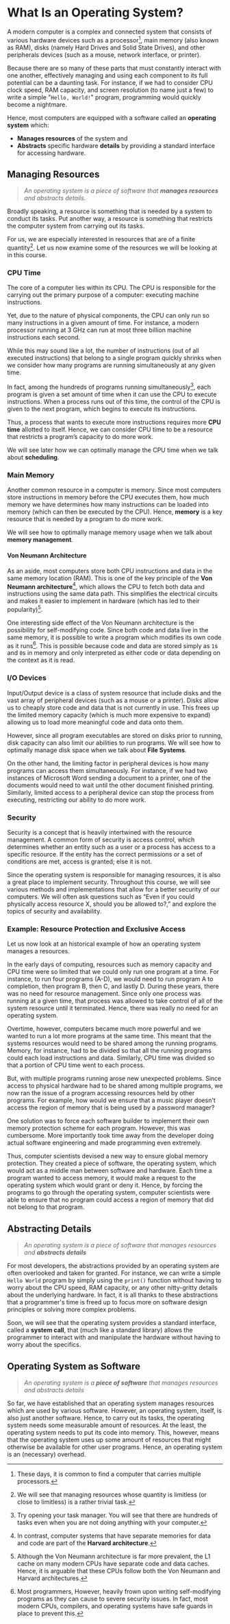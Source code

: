 # What Is an Operating System?
A modern computer is a complex and connected system that consists of various hardware devices such as a processor[^1], main memory (also known as RAM), disks (namely Hard Drives and Solid State Drives), and other peripherals devices (such as a mouse, network interface, or printer).

Because there are so many of these parts that must constantly interact with one another, effectively managing and using each component to its full potential can be a daunting task. For instance, if we had to consider CPU clock speed, RAM capacity, and screen resolution (to name just a few) to write a simple "`Hello, World!`" program, programming would quickly become a nightmare.

Hence, most computers are equipped with a software called an **operating system** which:
- **Manages resources** of the system and
- **Abstracts** specific hardware **details** by providing a standard interface for accessing hardware.

[^1]: These days, it is common to find a computer that carries multiple processors.

## Managing Resources
> *An operating system is a piece of software that **manages resources** and abstracts details.*

Broadly speaking, a resource is something that is needed by a system to conduct its tasks. Put another way, a resource is something that restricts the computer system from carrying out its tasks. 

For us, we are especially interested in resources that are of a finite quantity[^2]. Let us now examine some of the resources we will be looking at in this course.

[^2]: We will see that managing resources whose quantity is limitless (or close to limitless) is a rather trivial task.

### CPU Time
The core of a computer lies within its CPU. The CPU is responsible for the carrying out the primary purpose of a computer: executing machine instructions.

Yet, due to the nature of physical components, the CPU can only run so many instructions in a given amount of time. For instance, a modern processor running at 3 GHz can run at most three billion machine instructions each second. 

While this may sound like a lot, the number of instructions (out of all executed instructions) that belong to a single program quickly shrinks when we consider how many programs are running simultaneously at any given time.

In fact, among the hundreds of programs running simultaneously[^3], each program is given a set amount of time when it can use the CPU to execute instructions. When a process runs out of this time, the control of the CPU is given to the next program, which begins to execute its instructions.

Thus, a process that wants to execute more instructions requires more **CPU time** allotted to itself. Hence, we can consider CPU time to be a resource that restricts a program’s capacity to do more work.

We will see later how we can optimally manage the CPU time when we talk about **scheduling**.

[^3]:  Try opening your task manager. You will see that there are hundreds of tasks even when you are not doing anything with your computer.

### Main Memory
Another common resource in a computer is memory. Since most computers store instructions in memory before the CPU executes them, how much memory we have determines how many instructions can be loaded into memory (which can then be executed by the CPU). Hence, **memory** is a key resource that is needed by a program to do more work.

We will see how to optimally manage memory usage when we talk about **memory management**.

#### Von Neumann Architecture
As an aside, most computers store both CPU instructions and data in the same memory location (RAM). This is one of the key principle of the **Von Neumann architecture**[^4], which allows the CPU to fetch both data and instructions using the same data path. This simplifies the electrical circuits and makes it easier to implement in hardware (which has led to their popularity)[^5]. 

One interesting side effect of the Von Neumann architecture is the possibility for self-modifying code. Since both code and data live in the same memory, it is possible to write a program which modifies its own code as it runs[^6]. This is possible because code and data are stored simply as `1`s and `0`s in memory and only interpreted as either code or data depending on the context as it is read.

[^4]: In contrast, computer systems that have separate memories for data and code are part of the **Harvard architecture**.
[^5]:  Although the Von Neumann architecture is far more prevalent, the L1 cache on many modern CPUs have separate code and data caches. Hence, it is arguable that these CPUs follow both the Von Neumann and Harvard architectures.
[^6]: Most programmers, However, heavily frown upon writing self-modifying programs as they can cause to severe security issues. In fact, most modern CPUs, compilers, and operating systems have safe guards in place to prevent this.

### I/O Devices
Input/Output device is a class of system resource that include disks and the vast array of peripheral devices (such as a mouse or a printer). Disks allow us to cheaply store code and data that is not currently in use. This frees up the limited memory capacity (which is much more expensive to expand) allowing us to load more meaningful code and data onto them.

However, since all program executables are stored on disks prior to running, disk capacity can also limit our abilities to run programs. We will see how to optimally manage disk space when we talk about **File Systems**.

On the other hand, the limiting factor in peripheral devices is how many programs can access them simultaneously. For instance, if we had two instances of Microsoft Word sending a document to a printer, one of the documents would need to wait until the other document finished printing. Similarly, limited access to a peripheral device can stop the process from executing, restricting our ability to do more work.

### Security
Security is a concept that is heavily intertwined with the resource management. A common form of security is access control, which determines whether an entity such as a user or a process has access to a specific resource. If the entity has the correct permissions or a set of conditions are met, access is granted; else it is not.

Since the operating system is responsible for managing resources, it is also a great place to implement security. Throughout this course, we will see various methods and implementations that allow for a better security of our computers. We will often ask questions such as “Even if you could physically access resource X, should you be allowed to?,” and explore the topics of security and availability.

### Example: Resource Protection and Exclusive Access
Let us now look at an historical example of how an operating system manages a resources.

In the early days of computing, resources such as memory capacity and CPU time were so limited that we could only run one program at a time. For instance, to run four programs (A-D), we would need to run program A to completion, then program B, then C, and lastly D. During these years, there was no need for resource management. Since only one process was running at a given time, that process was allowed to take control of all of the system resource until it terminated. Hence, there was really no need for an operating system.

Overtime, however, computers became much more powerful and we wanted to run a lot more programs at the same time. This meant that the systems resources would need to be shared among the running programs. Memory, for instance, had to be divided so that all the running programs could each load instructions and data. Similarly, CPU time was divided so that a portion of CPU time went to each process.

But, with multiple programs running arose new unexpected problems. Since 
access to physical hardware had to be shared among multiple programs, we now ran the issue of a program accessing resources held by other programs. For example, how would we ensure that a music player doesn't access the region of memory that is being used by a password manager?

One solution was to force each software builder to implement their own memory protection scheme for each program. However, this was cumbersome. More importantly took time away from the developer doing actual software engineering and made programming even extremely.

Thus, computer scientists devised a new way to ensure global memory protection. They created a piece of software, the operating system, which would act as a middle man between software and hardware. Each time a program wanted to access memory, it would make a request to the operating system which would grant or deny it. Hence, by forcing the programs to go through the operating system, computer scientists were able to ensure that no program could access a region of memory that did not belong to that program.

## Abstracting Details
> *An operating system is a piece of software that manages resources and **abstracts details***

For most developers, the abstractions provided by an operating system are often overlooked and taken for granted. For instance, we can write a simple `Hello World` program by simply using the `print()` function without having to worry about the CPU speed, RAM capacity, or any other nitty-gritty details about the underlying hardware. In fact, it is all thanks to these abstractions that a programmer's time is freed up to focus more on software design principles or solving more complex problems.

Soon, we will see that the operating system provides a standard interface, called a **system call**,  that (much like a standard library) allows the programmer to interact with and manipulate the hardware without having to worry about the specifics.

## Operating System as Software
> *An operating system is a **piece of software** that manages resources and abstracts details*

So far, we have established that an operating system manages resources which are used by various software. However, an operating system, itself, is also just another software. Hence, to carry out its tasks, the operating system needs some measurable amount of resources. At the least, the operating system needs to put its code into memory. This, however, means that the operating system uses up some amount of resources that might otherwise be available for other user programs. Hence, an operating system is an (necessary) overhead.
